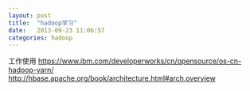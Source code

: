 ```yaml
---
layout: post
title:  "hadoop学习"
date:   2013-09-23 11:06:57
categories: hadoop
---
```


工作使用
https://www.ibm.com/developerworks/cn/opensource/os-cn-hadoop-yarn/  
http://hbase.apache.org/book/architecture.html#arch.overview   